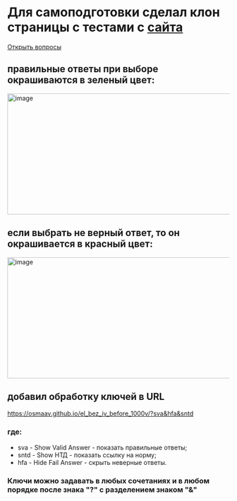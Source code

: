 # Для самоподготовки сделал клон страницы с тестами с [сайта](https://prombez24.com/tests/210/)

[Открыть вопросы](https://osmaav.github.io/el_bez_iv_before_1000v/) 

## правильные ответы при выборе окрашиваются в зеленый цвет:

<img width="1528" height="274" alt="image" src="https://github.com/user-attachments/assets/3d40f755-65a4-453f-b341-6cee9d670fb7" />

## если выбрать не верный ответ, то он окрашивается в красный цвет:

<img width="1528" height="274" alt="image" src="https://github.com/user-attachments/assets/1f34360a-c2c0-49ea-bfbb-a6c4da68eba8" />

## добавил обработку ключей в URL
<ins> https://osmaav.github.io/el_bez_iv_before_1000v/?sva&hfa&sntd </ins>

### где:
- sva - Show Valid Answer - показать правильные ответы;<br/>
- sntd - Show НТД - показать ссылку на норму;<br/>
- hfa - Hide Fail Answer - скрыть неверные ответы.<br/>

### Ключи можно задавать в любых сочетаниях и в любом порядке после знака "?" с разделением знаком "&"
